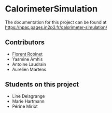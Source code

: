 # CalorimeterSimulation

The documentation for this project can be found at https://npac.pages.in2p3.fr/calorimeter-simulation/

## Contributors

- [Florent Robinet](mailto:robinet@lal.in2p3.fr)
- Yasmine Amhis
- Antoine Laudrain
- Aurelien Martens

## Students on this project

- Line Delagrange
- Marie Hartmann
- Périne Miriot

